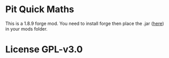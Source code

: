 # Pit Quick Maths
This is a 1.8.9 forge mod. 
You need to install forge then place the .jar ([here](https://github.com/Yan-Jobs/pit-quick-maths/releases)) in your mods folder.

# License GPL-v3.0
